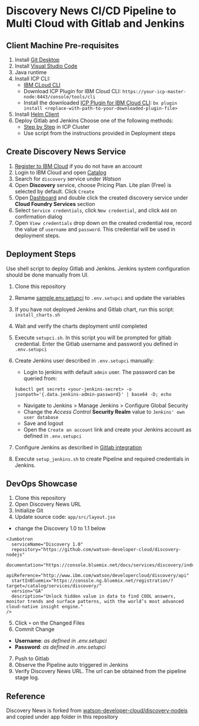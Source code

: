 # Discovery News CI/CD Pipeline to Multi Cloud with Gitlab and Jenkins

## Client Machine Pre-requisites
1. Install [Git Desktop](https://desktop.github.com/)
2. Install [Visual Studio Code](https://code.visualstudio.com/)
3. Java runtime
4. Install ICP CLI:
   - [IBM CLoud CLI](https://console.bluemix.net/docs/cli/reference/bluemix_cli/all_versions.html)
   - Download ICP Plugin for IBM Cloud CLI: `https://your-icp-master-node:8443/console/tools/cli`
   - Install the downloaded [ICP Plugin for IBM Cloud CLI](https://www.ibm.com/support/knowledgecenter/SSBS6K_2.1.0/manage_cluster/install_cli.html):
`bx plugin install <replace-with-path-to-your-downloaded-plugin-file>`
5. Install [Helm Client](https://github.com/kubernetes/helm)
6. Deploy Gitlab and Jenkins
   Choose one of the following methods:
   - [Step by Step](https://github.com/pjgunadi/icp-jenkins-gitlab) in ICP Cluster
   - Use script from the instructions provided in Deployment steps

## Create Discovery News Service
1. [Register to IBM Cloud](https://console.bluemix.net/registration/) if you do not have an account
2. Login to IBM Cloud and open [Catalog](https://console.bluemix.net/catalog)
3. Search for `discovery` service under *Watson*
4. Open **Discovery** service, choose Pricing Plan. Lite plan (Free) is selected by default. Click `Create`
5. Open [Dashboard](https://console.bluemix.net/dashboard/apps) and double click the created discovery service under **Cloud Foundry Services** section
6. Select `Service credentials`, click `New credential`, and click `Add` on confirmation dialog
7. Open `View credentials` drop down on the created credential row, record the value of `username` and `password`. This credential will be used in deployment steps.

## Deployment Steps
Use shell script to deploy Gitlab and Jenkins. Jenkins system configuration should be done manually from UI.
1. Clone this repository
2. Rename [sample.env.setupci](sample.env.setupci) to `.env.setupci` and update the variables
3. If you have not deployed Jenkins and Gitlab chart, run this script: `install_charts.sh`
4. Wait and verify the charts deployment until completed
5. Execute `setupci.sh`. In this script you will be prompted for gitlab credential. Enter the Gitlab username and password you defined in `.env.setupci`
6. Create Jenkins user described in `.env.setupci` manually:
   - Login to jenkins with default `admin` user. The password can be queried from:
   ```
   kubectl get secrets <your-jenkins-secret> -o jsonpath='{.data.jenkins-admin-password}' | base64 -D; echo
   ```
   - Navigate to Jenkins > Manage Jenkins > Configure Global Security
   - Change the *Access Control* **Security Realm** value to `Jenkins' own user database`
   - Save and logout
   - Open the `Create an account` link and create your Jenkins account as defined in `.env.setupci`
7. Configure Jenkins as described in [Gitlab integration](https://github.com/pjgunadi/icp-jenkins-gitlab)

8. Execute `setup_jenkins.sh` to create Pipeline and required credentials in Jenkins.

## DevOps Showcase
1. Clone this repository
2. Open Discovery News URL
3. Initialize Git
4. Update source code: `app/src/layout.jsx`
  - change the Discovery 1.0 to 1.1 below
```
<Jumbotron
  serviceName="Discovery 1.0"
  repository="https://github.com/watson-developer-cloud/discovery-nodejs"
  documentation="https://console.bluemix.net/docs/services/discovery/index.html"
  apiReference="http://www.ibm.com/watson/developercloud/discovery/api"
  startInBluemix="https://console.ng.bluemix.net/registration/?target=/catalog/services/discovery/"
  version="GA"
  description="Unlock hidden value in data to find COOL answers, monitor trends and surface patterns, with the world’s most advanced cloud-native insight engine."
/>
```
5. Click `+` on the Changed Files
6. Commit Change
- **Username**: *as defined in .env.setupci*
- **Password**: *as defined in .env.setupci*
7. Push to Gitlab
8. Observe the Pipeline auto triggered in Jenkins
9. Verify Discovery News URL. The url can be obtained from the pipeline stage log.

## Reference
Discovery News is forked from [watson-developer-cloud/discovery-nodejs](https://github.com/watson-developer-cloud/discovery-nodejs) and copied under app folder in this repository